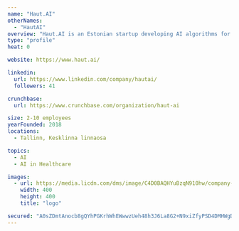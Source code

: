 ```yaml
---
name: "Haut.AI"
otherNames:
  - "HautAI"
overview: "Haut.AI is an Estonian startup developing AI algorithms for recognition of skin pathologies. Our developments are based on the algorithms of computer vision and machine learning including deep learning."
type: "profile"
heat: 0

website: https://www.haut.ai/

linkedin:
  url: https://www.linkedin.com/company/hautai/
  followers: 41

crunchbase:
  url: https://www.crunchbase.com/organization/haut-ai

size: 2-10 employees
yearFounded: 2018
locations:
  - Tallinn, Kesklinna linnaosa

topics:
  - AI
  - AI in Healthcare

images:
  - url: https://media.licdn.com/dms/image/C4D0BAQHYuBzqN910hw/company-logo_400_400/0?e=1582761600&v=beta&t=dnMRjU06jhVrLrXyfSCfl8CTDqHBJ7F7_qMFjVMR5b4
    width: 400
    height: 400
    title: "logo"

secured: "A0sZDmtAnocb8gQYhPGKrhWhEWwwzUeh48h3J6La8G2+N9xiZfyPSD4DMHWgDnZAqGja/XziXztv9zTBxjl02XMlNw0UVIfh0fBUvlV5wcIIvOYCg7iotOR+PyRPE+HjC3va5qW6oc82PsG9Qk6Qs9BuuebNYuwQfWUzOTJDCWqNG1o8CFewL5BQAI1//wQR4jef39MpX7QbZtosnt634HohSnk0/53gGyg6e+JyeVISHnNTamP0ITBuaKtZYSIb4r+1pxWsy7F4SCrWlkWTgQ==;OcJlXkqsqAsaOcxsSIKWKA=="
---
```


